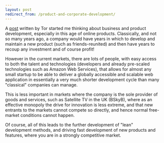 ```yaml
---
layout: post
redirect_from: /product-and-corporate-development/
---
```


A [post](http://www.gisvold.co.uk/~gisvold/drupal/node/5293) written by Tor
started me thinking about business and product development, especially in
this age of online products. Classically, and not so many years ago, a company
would have years in which to develop and maintain a new product (such as
friends-reunited) and then have years to recoup any investment and of course profit!

However in the current markets, there are lots of people, with easy access to
both the talent and technologies (developers and already pre-scaled technologies
such as Amazon Web Services), that allows for almost any small startup to be
able to deliver a globally accessible and scalable web application in essentially
a very much shorter development cycle than many "classical" companies can manage.

This is less important in markets where the company is the sole provider of
goods and services, such as Satellite TV in the UK (BSkyB), where as an
effective monopoly the drive for innovation is less extreme, and that new
entrants to the markets cannot compete so directly, and hence normal free-market
conditions cannot happen.

Of course, all of this leads to the further development of "lean" development
methods, and driving fast development of new products and features, where you
are in a strongly competitive market.
